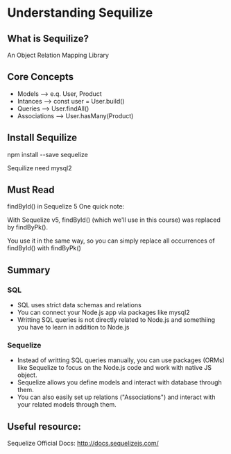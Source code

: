 # Understanding Sequilize
## What is Sequilize?
An Object Relation Mapping Library

## Core Concepts
- Models --> e.q. User, Product
- Intances --> const user = User.build()
- Queries --> User.findAll()
- Associations --> User.hasMany(Product)

## Install Sequilize
npm install --save sequelize

Sequilize need mysql2

## Must Read
findById() in Sequelize 5
One quick note:

With Sequelize v5, findById() (which we'll use in this course) was replaced by findByPk().

You use it in the same way, so you can simply replace all occurrences of findById() with findByPk()

## Summary
### SQL
- SQL uses strict data schemas and relations
- You can connect your Node.js app via packages like mysql2
- Writting SQL queries is not directly related to Node.js and somethiing you have to learn in addition to Node.js

### Sequelize
- Instead of writting SQL queries manually, you can use packages (ORMs) like Sequelize to focus on the Node.js code and work with native JS object.
- Sequelize allows you define models and interact with database through them.
- You can also easily set up relations ("Associations") and interact with your related models through them.

## Useful resource:

Sequelize Official Docs: http://docs.sequelizejs.com/